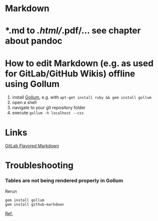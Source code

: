 # Markdown

# *.md to *.html/*.pdf/... see chapter about pandoc

# How to edit Markdown (e.g. as used for GitLab/GitHub Wikis) offline using Gollum
1. install [Gollum](https://github.com/gollum/gollum/), e.g. with `apt-get install ruby && gem install gollum`
2. open a shell
3. navigate to your git repository folder
4. execute `gollum -h localhost --css`

# Links
[GitLab Flavored Markdown](https://gitlab.com/gitlab-org/gitlab-ce/blob/master/doc/markdown/markdown.md)

# Troubleshooting
### Tables are not being rendered properly in Gollum
Rerun
```
gem install gollum
gem install github-markdown
```
[Ref.](https://github.com/gollum/gollum/issues/907#issuecomment-162424080)
